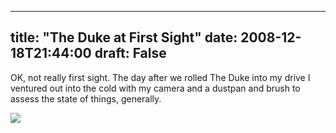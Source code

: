 
---
title: "The Duke at First Sight"
date: 2008-12-18T21:44:00
draft: False
---

OK, not really first sight.  The day after we rolled The Duke into my drive I ventured out into the cold with my camera and a dustpan and brush to assess the state of things, generally.

<a href="http://1.bp.blogspot.com/_62oTnOHwOSo/SUrRy2-xb2I/AAAAAAAAAC8/hDihhb08et8/s1600-h/IMG_4361.JPG"><img src="http://1.bp.blogspot.com/_62oTnOHwOSo/SUrRy2-xb2I/AAAAAAAAAC8/hDihhb08et8/s200/IMG_4361.JPG"/></a>